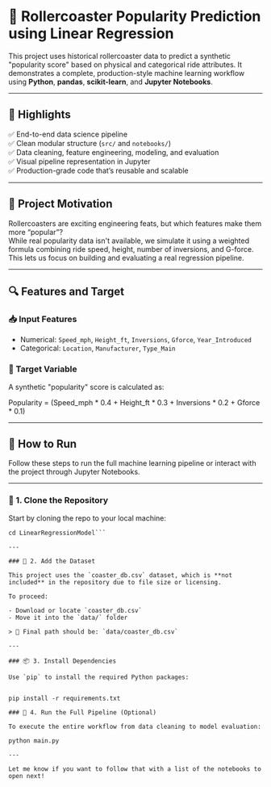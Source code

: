 # 🎢 Rollercoaster Popularity Prediction using Linear Regression

This project uses historical rollercoaster data to predict a synthetic "popularity score" based on physical and categorical ride attributes. It demonstrates a complete, production-style machine learning workflow using **Python**, **pandas**, **scikit-learn**, and **Jupyter Notebooks**.

---

## 📌 Highlights

✅ End-to-end data science pipeline  
✅ Clean modular structure (`src/` and `notebooks/`)  
✅ Data cleaning, feature engineering, modeling, and evaluation  
✅ Visual pipeline representation in Jupyter  
✅ Production-grade code that’s reusable and scalable

---

## 🧠 Project Motivation

Rollercoasters are exciting engineering feats, but which features make them more “popular”?  
While real popularity data isn't available, we simulate it using a weighted formula combining ride speed, height, number of inversions, and G-force. This lets us focus on building and evaluating a real regression pipeline.

---

## 🔍 Features and Target

### 📥 Input Features
- Numerical: `Speed_mph`, `Height_ft`, `Inversions`, `Gforce`, `Year_Introduced`
- Categorical: `Location`, `Manufacturer`, `Type_Main`

### 🎯 Target Variable
A synthetic "popularity" score is calculated as:

Popularity = (Speed_mph * 0.4 + Height_ft * 0.3 + Inversions * 0.2 + Gforce * 0.1)

---

## 🧪 How to Run

Follow these steps to run the full machine learning pipeline or interact with the project through Jupyter Notebooks.

---

### 🔁 1. Clone the Repository

Start by cloning the repo to your local machine:


 ```git clone git@github.com:AlbertoLawant/LinearRegressionModel.git
cd LinearRegressionModel```

---

### 📂 2. Add the Dataset

This project uses the `coaster_db.csv` dataset, which is **not included** in the repository due to file size or licensing.

To proceed:

- Download or locate `coaster_db.csv`
- Move it into the `data/` folder

> 📌 Final path should be: `data/coaster_db.csv`

---

### 📦 3. Install Dependencies

Use `pip` to install the required Python packages:


pip install -r requirements.txt

### 🚀 4. Run the Full Pipeline (Optional)

To execute the entire workflow from data cleaning to model evaluation:

python main.py

---

Let me know if you want to follow that with a list of the notebooks to open next!
